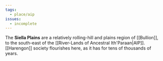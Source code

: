```yaml
---
tags:
  - place/aip
issues:
  - incomplete
---
```

The **Siella Plains** are a relatively rolling-hill and plains region of [[Bullion]], to the south-east of the [[River-Lands of Ancestral Ith'Paraan|AIP]]. [[Harengon]] society flourishes here, as it has for tens of thousands of years. 